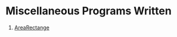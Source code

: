 # Miscellaneous Programs Written 
1. [AreaRectange](./misc_programs/AreaRectangle/AreaRectangle.cpp)
